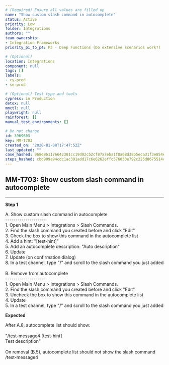 ```yaml
---
# (Required) Ensure all values are filled up
name: "Show custom slash command in autocomplete"
status: Active
priority: Low
folder: Integrations
authors: ""
team_ownership: 
- Integration Frameworks
priority_p1_to_p4: P3 - Deep Functions (Do extensive scenarios work?)

# (Optional)
location: Integrations
component: null
tags: []
labels: 
- cy-prod
- se-prod

# (Optional) Test type and tools
cypress: in Production
detox: null
mmctl: null
playwright: null
rainforest: []
manual_test_environments: []

# Do not change
id: 3969603
key: MM-T703
created_on: "2020-01-08T17:47:52Z"
last_updated: ""
case_hashed: 968e861176642381cc19d02c52cf87a7eba1f8a68d38b5eca31f3e854e19d518dcd2451f4eb9f636df869e1e1abd757a
steps_hashed: cbd909a94cdc1ac391add17c6e6262effc576033e792c225d8675514c5e765c569602bedb6d7f128c7a0b62c2440c6f7
---
```


<!-- (Auto-generated) Based on frontmatter's "key" and "name" -->

## MM-T703: Show custom slash command in autocomplete

---

**Step 1**

A. Show custom slash command in autocomplete\
\--------------------\
1\. Open Main Menu > Integrations > Slash Commands.\
2\. Find the slash command you created before and click "Edit"\
3\. Check the box to show this command in the autocomplete list\
4\. Add a hint: "\[test-hint]"\
5\. Add an autocomplete description: "Auto description"\
6\. Update\
7\. Update (on confirmation dialog)\
8\. In a test channel, type "/" and scroll to the slash command you just added\
\
B. Remove from autocomplete\
\--------------------\
1\. Open Main Menu > Integrations > Slash Commands.\
2\. Find the slash command you created before and click "Edit"\
3\. Uncheck the box to show this command in the autocomplete list\
4\. Update\
5\. In a test channel, type "/" and scroll to the slash command you just added

**Expected**

After A.8, autocomplete list should show:\
\
"/test-message4 \[test-hint]\
Test description"\
\
On removal (B.5), autocomplete list should not show the slash command /test-message4

